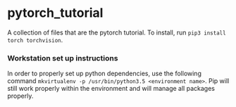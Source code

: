# pytorch_tutorial

A collection of files that are the pytorch tutorial.
To install, run ``pip3 install torch torchvision``. 

### Workstation set up instructions
In order to properly set up python dependencies, use the following command ``mkvirtualenv -p /usr/bin/python3.5 <environment name>``. Pip will still work properly within the environment and will manage all packages properly.  
